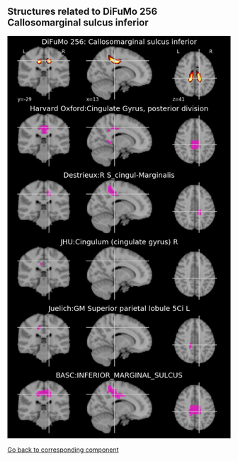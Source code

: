 


## Structures related to DiFuMo 256 Callosomarginal sulcus inferior

![252](252.jpg "Structures related to DiFuMo 256 Callosomarginal sulcus inferior")

[Go back to corresponding component](https://parietal-inria.github.io/DiFuMo/256/html/252.html)